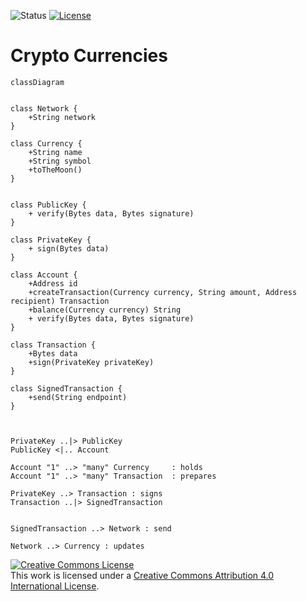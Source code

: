 ![Status](https://img.shields.io/badge/status-draft-important) [![License](https://img.shields.io/badge/license-cc--by--4.0-informational)](http://creativecommons.org/licenses/by/4.0/)

# Crypto Currencies

```mermaid
classDiagram


class Network {
    +String network
}

class Currency {
    +String name
    +String symbol
    +toTheMoon()
}


class PublicKey {
    + verify(Bytes data, Bytes signature)
}

class PrivateKey {
    + sign(Bytes data)
}

class Account {
    +Address id
    +createTransaction(Currency currency, String amount, Address recipient) Transaction
    +balance(Currency currency) String
    + verify(Bytes data, Bytes signature)
}

class Transaction {
    +Bytes data
    +sign(PrivateKey privateKey)
}

class SignedTransaction {
    +send(String endpoint)
}



PrivateKey ..|> PublicKey
PublicKey <|.. Account

Account "1" ..> "many" Currency     : holds
Account "1" ..> "many" Transaction  : prepares

PrivateKey ..> Transaction : signs
Transaction ..|> SignedTransaction


SignedTransaction ..> Network : send

Network ..> Currency : updates
```

<a rel="license" href="http://creativecommons.org/licenses/by/4.0/"><img alt="Creative Commons License" style="border-width:0" src="https://i.creativecommons.org/l/by/4.0/80x15.png" /></a><br />This work is licensed under a <a rel="license" href="http://creativecommons.org/licenses/by/4.0/">Creative Commons Attribution 4.0 International License</a>.